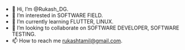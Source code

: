 - 👋 Hi, I’m @Rukash_DG.
- 👀 I’m interested in SOFTWARE FIELD.
- 🌱 I’m currently learning FLUTTER, LINUX.
- 💞️ I’m looking to collaborate on SOFTWARE DEVELOPER, SOFTWARE TESTING.
- 📫 How to reach me rukashtamil@gmail.com.

<!---
RukashCSE/RukashCSE is a ✨ special ✨ repository because its `README.md` (this file) appears on your GitHub profile.
You can click the Preview link to take a look at your changes.
--->
